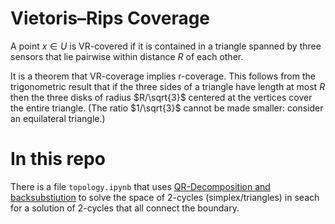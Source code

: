 # Vietoris–Rips Coverage

A point $x \in U$ is VR-covered if it is contained in a triangle spanned by three sensors that lie pairwise within distance $R$ of each other.

It is a theorem that VR-coverage implies r-coverage. This follows from the trigonometric result that if the three sides of a triangle have length at most $R$ then the three disks of radius $R/\sqrt{3}$ centered at the vertices cover the entire triangle. (The ratio $1/\sqrt{3}$ cannot be made smaller: consider an equilateral triangle.)

# In this repo
There is a file `topology.ipynb` that uses [QR-Decomposition and backsubstiution](https://inst.eecs.berkeley.edu/~ee127/sp21/livebook/l_lineqs_solving.html) to solve the space of 2-cycles (simplex/triangles) in seach for a solution of 2-cycles that all connect the boundary. 
